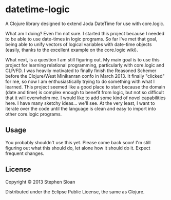 # datetime-logic

A Clojure library designed to extend Joda DateTime for use with core.logic.

What am I doing?  Even I'm not sure.  I started this project because I needed to be able to use date-times in logic programs.  So far I've met that goal, being able to unify vectors of logical variables with date-time objects (easily, thanks to the excellent example on the core.logic wiki).

What next, is a question I am still figuring out.  My main goal is to use this project for learning relational programming, particularly with core.logic and CLP/FD.  I was heavily motivated to finally finish the Reasoned Schemer before the Clojure/West Minikanran confo in March 2013.  It finally "clicked" for me, so now I am enthusiastically trying to do something with what I learned.  This project seemed like a good place to start because the domain (date and time) is complex enough to benefit from logic, but not so difficult that it will overwhelm me.  I would like to add some kind of novel capabilities here.  I have many sketchy ideas... we'll see.  At the very least, I want to iterate over the code until the language is clean and easy to import into other core.logic programs.

## Usage

You probably shouldn't use this yet.  Please come back soon!  I'm still figuring out what this should do, let alone how it should do it.  Expect frequent changes.

## License

Copyright © 2013 Stephen Sloan

Distributed under the Eclipse Public License, the same as Clojure.
